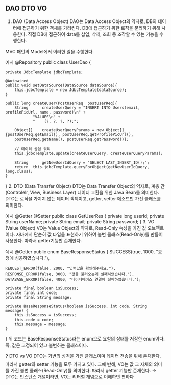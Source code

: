 ## DAO DTO VO 
1. DAO (Data Access Object)
DAO는 Data Access Object의 약자로, DB의 데이터에 접근하기 위한 객체를 가리킨다. DB에 접근하기 위한 로직을 분리하기 위해 사용한다. 직접 DB에 접근하여 data를 삽입, 삭제, 조회 등 조작할 수 있는 기능을 수행한다.

MVC 패턴의 Model에서 이러한 일을 수행한다.

예시
@Repository
public class UserDao {

    private JdbcTemplate jdbcTemplate;
    
    @Autowired
    public void setDataSource(DataSource dataSource){
        this.jdbcTemplate = new JdbcTemplate(dataSource);
    }
    
    public long createUser(PostUserReq  postUserReq){
        String      createUserQuery = "INSERT INTO Users(email, profilePicUrl, name, password)\n" +
                "VALUES\n" +
                "    (?, ?, ?, ?);";

        Object[]    createUserQueryParams = new Object[]{postUserReq.getEmail(), postUserReq.getProfilePicUrl(),
        postUserReq.getName(), postUserReq.getPassword()};

        // 데이터 삽입 쿼리
        this.jdbcTemplate.update(createUserQuery, createUserQueryParams);

        String      getNewUserIdQuery = "SELECT LAST_INSERT_ID();";
        return  this.jdbcTemplate.queryForObject(getNewUserIdQuery, long.class);
    }
}
2. DTO (Data Transfer Object)
DTO는 Data Transfer Object의 약자로, 계층 간(Controlelr, View, Business Layer) 데이터 교환을 위한 Java Bean를 의미한다. DTO는 로직을 가지지 않는 데이터 객체이고, getter, setter 메소드만 가진 클래스를 의미한다.

예시
@Getter
@Setter
public class GetUserRes {
    private long    userId;
    private String  userName;
    private String  email;
    private String  password;
}
3. VO (Value Object)
VO는 Value Object의 약자로, Read-Only 속성을 가진 값 오브젝트이다. 자바에서 단순히 값 타입을 표현하기 위하여 불변 클래스(Read-Only)를 만들어 사용한다. 따라서 getter기능만 존재한다.

예시
@Getter
public enum BaseResponseStatus {
    SUCCESS(true, 1000, "요청에 성공하였습니다."),

    REQUEST_ERROR(false, 2000, "입력값을 확인해주세요."),
    RESPONSE_ERROR(false, 3000, "값을 불러오는데 실패하였습니다."),
    DATABASE_ERROR(false, 4000, "데이터베이스 연결에 실패하였습니다.");
    
    private final boolean isSuccess;
    private final int code;
    private final String message;

    private BaseResponseStatus(boolean isSuccess, int code, String message) {
        this.isSuccess = isSuccess;
        this.code = code;
        this.message = message;
    }
}
위 코드는 BaseResponseStatus라는 enum으로 요청의 상태를 저장한 enum이다. 즉, 값은 고정되어 있고 불변하는 클래스이다.

❓ DTO vs VO
DTO는 가변의 성격을 가진 클래스이며 데이터 전송을 위해 존재한다. 따라서 getter와 setter 기능을 모두 가지고 있다.
그에 반해, VO는 값 그 자체의 의미를 가진 불변 클래스(Read-Only)를 의미한다. 따라서 getter 기능만 존재한다.
→ DTO는 인스턴스 개념이라면, VO는 리터럴 개념으로 이해하면 편하다
